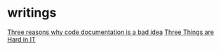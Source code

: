 writings
========

[Three reasons why code documentation is a bad idea](https://github.com/magnusstubman/writings/blob/master/dontdoc.md)
[Three Things are Hard in IT](https://github.com/magnusstubman/writings/blob/master/threethingsinit.md)
